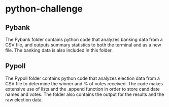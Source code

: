 # python-challenge 
## Pybank
The Pybank folder contains python code that analyzes banking data from a CSV file, and outputs summary statistics to both the terminal and as a new file.
The banking data is also included in this folder.
## Pypoll
The Pypoll folder contains python code that analyzes election data from a CSV file to determine the winner and % of votes received.
The code makes extensive use of lists and the .append function in order to store candidate names and votes.
The folder also contains the output for the results and the raw election data. 
